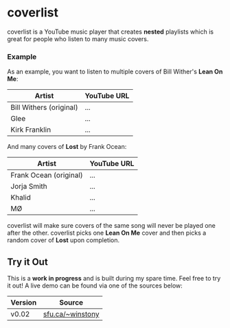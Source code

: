 # coverlist

coverlist is a YouTube music player that creates **nested** playlists which is great for people who listen to many music covers.

### Example
As an example, you want to listen to multiple covers of Bill Wither's  **Lean On Me**:

| Artist | YouTube URL |
| --- | --- |
|Bill Withers (original)|...|
|Glee|...|
|Kirk Franklin|...|

And many covers of **Lost** by Frank Ocean:

| Artist | YouTube URL |
| --- | --- |
|Frank Ocean (original)|...|
|Jorja Smith|...|
|Khalid|...|
|MØ|...|

coverlist will make sure covers of the same song will never be played one after the other. 
coverlist picks one **Lean On Me** cover and then picks a random cover of **Lost** upon completion.

## Try it Out

This is a **work in progress** and is built during my spare time. Feel free to try it out! A live demo can be found via one of the sources below:

| Version | Source |
| ------ | ------ |
| v0.02 | [sfu.ca/~winstony](http://www.sfu.ca/~winstony/coverlist/coverlist.html) |
